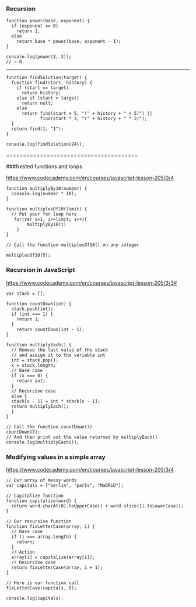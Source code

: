 ### Recursion

    function power(base, exponent) {
      if (exponent == 0)
        return 1;
      else
        return base * power(base, exponent - 1);
    }

    console.log(power(2, 3));
    // → 8

---------------------------------------

    function findSolution(target) {
      function find(start, history) {
        if (start == target)
          return history;
        else if (start > target)
          return null;
        else
          return find(start + 5, "(" + history + " + 5)") ||
                 find(start * 3, "(" + history + " * 3)");
      }
      return find(1, "1");
    }

    console.log(findSolution(24));

=======================================


###Nested functions and loops

https://www.codecademy.com/en/courses/javascript-lesson-205/0/4

    function multiplyBy10(number) {
      console.log(number * 10);
    }

    function multiplesOf10(limit) {
      // Put your for loop here
       for(var i=1; i<=limit; i++){
            multiplyBy10(i)
        }
    }

    // Call the function multiplesOf10() on any integer

    multiplesOf10(5);



### Recursion in JavaScript

https://www.codecademy.com/en/courses/javascript-lesson-205/3/3#


    var stack = [];

    function countDown(int) {
      stack.push(int);
      if (int === 1) {  
        return 1;
      }
        return countDown(int - 1);
    }

    function multiplyEach() {
      // Remove the last value of the stack 
      // and assign it to the variable int
      int = stack.pop();
      x = stack.length;
      // Base case
      if (x === 0) {
        return int;
      }
      // Recursive case
      else {
      stack[x - 1] = int * stack[x - 1];
      return multiplyEach();
      }
    }

    // Call the function countDown(7)
    countDown(7);
    // And then print out the value returned by multiplyEach()
    console.log(multiplyEach());



### Modifying values in a simple array
https://www.codecademy.com/en/courses/javascript-lesson-205/3/4

    // Our array of messy words
    var capitals = ["berlin", "parIs", "MaDRiD"];

    // Capitalize function
    function capitalize(word) {
      return word.charAt(0).toUpperCase() + word.slice(1).toLowerCase();
    }

    // Our recursive function
    function fixLetterCase(array, i) {    
      // Base case
      if (i === array.length) {
        return;
      } 
      // Action
      array[i] = capitalize(array[i]);
      // Recursive case
      return fixLetterCase(array, i + 1);
    }

    // Here is our function call
    fixLetterCase(capitals, 0);

    console.log(capitals);